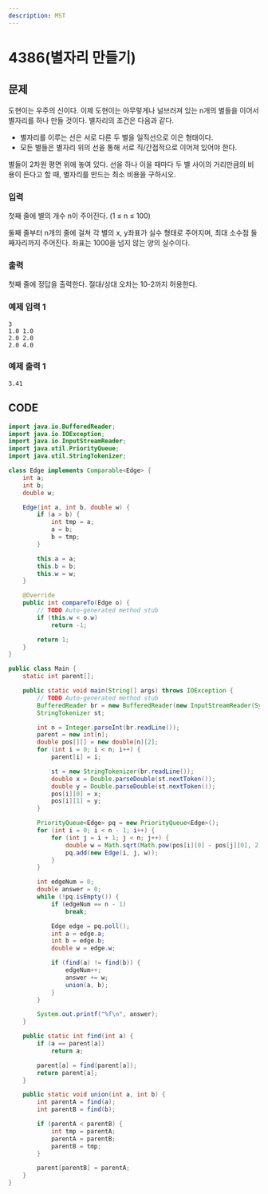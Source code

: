 ```yaml
---
description: MST
---
```


# 4386\(별자리 만들기\)

##  문제

도현이는 우주의 신이다. 이제 도현이는 아무렇게나 널브러져 있는 n개의 별들을 이어서 별자리를 하나 만들 것이다. 별자리의 조건은 다음과 같다.

* 별자리를 이루는 선은 서로 다른 두 별을 일직선으로 이은 형태이다.
* 모든 별들은 별자리 위의 선을 통해 서로 직/간접적으로 이어져 있어야 한다.

별들이 2차원 평면 위에 놓여 있다. 선을 하나 이을 때마다 두 별 사이의 거리만큼의 비용이 든다고 할 때, 별자리를 만드는 최소 비용을 구하시오.

### 입력

첫째 줄에 별의 개수 n이 주어진다. \(1 ≤ n ≤ 100\)

둘째 줄부터 n개의 줄에 걸쳐 각 별의 x, y좌표가 실수 형태로 주어지며, 최대 소수점 둘째자리까지 주어진다. 좌표는 1000을 넘지 않는 양의 실수이다.

### 출력

첫째 줄에 정답을 출력한다. 절대/상대 오차는 10-2까지 허용한다.

### 예제 입력 1

```text
3
1.0 1.0
2.0 2.0
2.0 4.0
```

### 예제 출력 1

```text
3.41
```

## CODE

```java
import java.io.BufferedReader;
import java.io.IOException;
import java.io.InputStreamReader;
import java.util.PriorityQueue;
import java.util.StringTokenizer;

class Edge implements Comparable<Edge> {
	int a;
	int b;
	double w;

	Edge(int a, int b, double w) {
		if (a > b) {
			int tmp = a;
			a = b;
			b = tmp;
		}

		this.a = a;
		this.b = b;
		this.w = w;
	}

	@Override
	public int compareTo(Edge o) {
		// TODO Auto-generated method stub
		if (this.w < o.w)
			return -1;

		return 1;
	}
}

public class Main {
	static int parent[];

	public static void main(String[] args) throws IOException {
		// TODO Auto-generated method stub
		BufferedReader br = new BufferedReader(new InputStreamReader(System.in));
		StringTokenizer st;

		int n = Integer.parseInt(br.readLine());
		parent = new int[n];
		double pos[][] = new double[n][2];
		for (int i = 0; i < n; i++) {
			parent[i] = i;

			st = new StringTokenizer(br.readLine());
			double x = Double.parseDouble(st.nextToken());
			double y = Double.parseDouble(st.nextToken());
			pos[i][0] = x;
			pos[i][1] = y;
		}

		PriorityQueue<Edge> pq = new PriorityQueue<Edge>();
		for (int i = 0; i < n - 1; i++) {
			for (int j = i + 1; j < n; j++) {
				double w = Math.sqrt(Math.pow(pos[i][0] - pos[j][0], 2) + Math.pow(pos[i][1] - pos[j][1], 2));
				pq.add(new Edge(i, j, w));
			}
		}

		int edgeNum = 0;
		double answer = 0;
		while (!pq.isEmpty()) {
			if (edgeNum == n - 1)
				break;

			Edge edge = pq.poll();
			int a = edge.a;
			int b = edge.b;
			double w = edge.w;

			if (find(a) != find(b)) {
				edgeNum++;
				answer += w;
				union(a, b);
			}
		}

		System.out.printf("%f\n", answer);
	}

	public static int find(int a) {
		if (a == parent[a])
			return a;

		parent[a] = find(parent[a]);
		return parent[a];
	}

	public static void union(int a, int b) {
		int parentA = find(a);
		int parentB = find(b);

		if (parentA < parentB) {
			int tmp = parentA;
			parentA = parentB;
			parentB = tmp;
		}

		parent[parentB] = parentA;
	}
}
```

